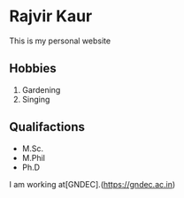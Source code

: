 # Rajvir Kaur

This is my personal website

## Hobbies
1. Gardening  
2. Singing

## Qualifactions
- M.Sc.
- M.Phil
- Ph.D

I am working at[GNDEC].(https://gndec.ac.in)
